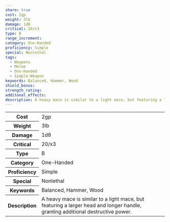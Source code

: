 ```yaml
---
share: true
cost: 2gp
weight: 3lb
damage: 1d8
critical: 20/x3
type: B
range_increment: 
category: One-Handed
proficiency: Simple
special: Nonlethal
tags:
  - Weapons
  - Melee
  - One-Handed
  - Simple-Weapon
keywords: Balanced, Hammer, Wood
shield_bonus: 
strength_rating: 
additonal_effects: 
description: A heavy mace is similar to a light mace, but featuring a larger head and longer handle, granting additional destructive power.
---
```


<p><span style="overflow-x: auto;"><table><tbody><tr><th>Cost</th><td>2gp</td></tr><tr><th>Weight</th><td>3lb</td></tr><tr><th>Damage</th><td>1d8</td></tr><tr><th>Critical</th><td>20/x3</td></tr><tr><th>Type</th><td>B</td></tr><tr><th>Category</th><td>One-Handed</td></tr><tr><th>Proficiency</th><td>Simple</td></tr><tr><th>Special</th><td>Nonlethal</td></tr><tr><th>Keywords</th><td>Balanced, Hammer, Wood</td></tr><tr><th>Description</th><td>A heavy mace is similar to a light mace, but featuring a larger head and longer handle, granting additional destructive power.</td></tr></tbody></table></span></p>
